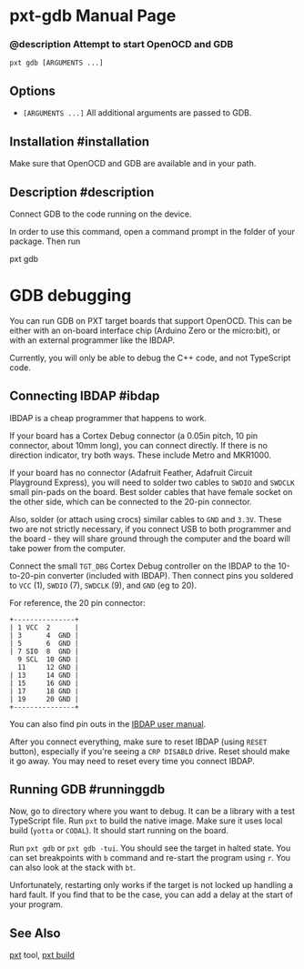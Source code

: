 # pxt-gdb Manual Page

### @description Attempt to start OpenOCD and GDB

```
pxt gdb [ARGUMENTS ...]
```
## Options

* ``[ARGUMENTS ...]`` All additional arguments are passed to GDB.

## Installation #installation

Make sure that OpenOCD and GDB are available and in your path.

## Description #description

Connect GDB to the code running on the device.

In order to use this command, open a command prompt in the folder of your package.
Then run

   pxt gdb

# GDB debugging 

You can run GDB on PXT target boards that support OpenOCD. This can be either with an on-board
interface chip (Arduino Zero or the micro:bit), or with an external programmer like the IBDAP.

Currently, you will only be able to debug the C++ code, and not TypeScript code.

## Connecting IBDAP #ibdap

IBDAP is a cheap programmer that happens to work.

If your board has a Cortex Debug connector (a 0.05in pitch, 10 pin connector, about 10mm long),
you can connect directly. If there is no direction indicator, try both ways.
These include Metro and MKR1000.

If your board has no connector (Adafruit Feather, Adafruit Circuit Playground Express), you will need to solder two cables to ``SWDIO`` and
``SWDCLK`` small pin-pads on the board. Best solder cables that have female socket on the other side,
which can be connected to the 20-pin connector.

Also, solder (or attach using crocs) similar cables to ``GND`` and ``3.3V``. These two are not strictly
necessary, if you connect USB to both programmer and the board - they will share ground through
the computer and the board will take power from the computer.

Connect the small `TGT_DBG` Cortex Debug controller on the IBDAP to the 10-to-20-pin converter (included with IBDAP).
Then connect pins you soldered to ``VCC`` (1), ``SWDIO`` (7), ``SWDCLK`` (9), and ``GND`` (eg to 20).

For reference, the 20 pin connector:

```
+---------------+
| 1 VCC  2      |
| 3      4  GND |
| 5      6  GND |
| 7 SIO  8  GND |
  9 SCL  10 GND |
  11     12 GND |
| 13     14 GND |
| 15     16 GND |
| 17     18 GND |
| 19     20 GND |
+---------------+
```

You can also find pin outs in the [IBDAP user manual](https://cdn-shop.adafruit.com/product-files/2764/2764+user+manual.pdf).

After you connect everything, make sure to reset IBDAP (using `RESET` button), especially if you're
seeing a `CRP DISABLD` drive. Reset should make it go away. You may need to reset every time you
connect IBDAP.

## Running GDB #runninggdb

Now, go to directory where you want to debug. It can be a library with a test TypeScript file.
Run `pxt` to build the native image. Make sure it uses local build (``yotta`` or ``CODAL``). It should start running on the board.

Run `pxt gdb` or `pxt gdb -tui`. You should see the target in halted state. You can set breakpoints
with `b` command and re-start the program using `r`. You can also look at the stack with `bt`.

Unfortunately, restarting only works if the target is not locked up handling a hard fault.
If you find that to be the case, you can add a delay at the start of your program.

## See Also

[pxt](/cli) tool, [pxt build](/cli/build)
